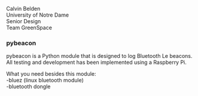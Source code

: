 Calvin Belden<br>
University of Notre Dame<br>
Senior Design<br>
Team GreenSpace<br>

<h3>pybeacon</h3>

<p>
pybeacon is a Python module that is designed to log Bluetooth Le beacons. All testing and development has been implemented using a Raspberry Pi.
</p>

<p>
What you need besides this module:<br>
-bluez (linux bluetooth module)<br>
-bluetooth dongle<br>
<p>
